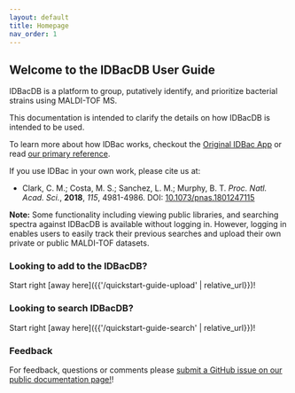 ```yaml
---
layout: default
title: Homepage
nav_order: 1
---
```


## Welcome to the IDBacDB User Guide

IDBacDB is a platform to group, putatively identify, and prioritize bacterial strains using MALDI-TOF MS.

This documentation is intended to clarify the details on how IDBacDB  is intended to be used.

To learn more about how IDBac works, checkout the [Original IDBac App](https://chasemc.github.io/IDBac/) or read [our primary reference](https://www.pnas.org/doi/full/10.1073/pnas.1801247115).

If you use IDBac in your own work, please cite us at:

- Clark, C. M.; Costa, M. S.; Sanchez, L. M.; Murphy, B. T. _Proc. Natl. Acad. Sci._, __2018__, _115_, 4981-4986. DOI: [10.1073/pnas.1801247115](https://doi.org/10.1073/pnas.1801247115)

__Note:__ Some functionality including viewing public libraries, and searching spectra against IDBacDB is available without logging in. However, 
logging in enables users to easily track their previous searches and upload their own private or public MALDI-TOF datasets.


### Looking to add to the IDBacDB?

Start right [away here]({{'/quickstart-guide-upload' | relative_url}})!

### Looking to search IDBacDB?
Start right [away here]({{'/quickstart-guide-search' | relative_url}})!

### Feedback

For feedback, questions or comments please [submit a GitHub issue on our public documentation page!](https://github.com/idbac/idbacdb-documentation/issues/new/choose)!